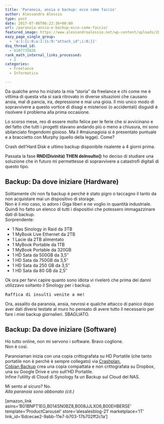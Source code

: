 ```yaml
---
title: 'Paranoia, ansia e backup: ecco come faccio'
author: Alessandro Alessio
type: post
date: 2017-07-06T06:22:36+00:00
url: /paranoia-ansia-e-backup-ecco-come-faccio/
featured_image: https://www.alessandroalessio.net/wp-content/uploads/2017/07/photodune-2392898-server-m-219x146.jpg
eazy_page_single_group:
  - 'a:1:{i:0;a:1:{s:9:"attach_id";i:0;}}'
dsq_thread_id:
  - 6107735826
rank_math_internal_links_processed:
  - 1
categories:
  - Freelance
  - Informatica

---
```

Da qualche anno ho iniziato la mia &#8220;storia&#8221; da freelance e chi come me è vittima di questa vita si sarà ritrovato in diverse situazioni che causano ansia, mal di pancia, ira, depressione e mai una gioia. Il mio unico modo di sopravvivere a questo vortice di disagi e misteriosi (o accidentali) disguidi è risolvere il problema alla prima occasione.

Lo scorso mese, reo di essere molto felice per le ferie che si avvicinano e del fatto che tutti i progetti stavano andando più o meno a chiusura, mi sono sbilanciato fingendomi gioioso. Ma il #maiunagioia si è presentato puntuale e a braccietto con Murphy (quello della legge). Come?

Crash dell&#8217;Hard Disk e ultimo backup disponibile risalente a 4 giorni prima.

Passata la fase **RND(Divinità) THEN doInsulto()** ho deciso di studiare una soluzione che in futuro mi permettesse di sopravvivere a catastrofi digitali di questo tipo.

## Backup: Da dove iniziare (Hardware)

Solitamente chi non fa backup è perché è stato pigro o taccagno il tanto da non acquistare mai un dispositivo di storage.  
Non è il mio caso, io adoro i Giga liberi e ne voglio in quantità industriale. Quindi ho fatto un elenco di tutti i dispositivi che potessero immagazzinare dati di backup.  
Sorprendente:

  * 1 Nas Sinology in Raid da 3TB
  * 1 MyBook Live Ethernet da 2TB
  * 1 Lacie da 2TB alimentato
  * 1 MyBook Portable da 1TB
  * 1 MyBook Portable da 320GB
  * 1 HD Sata da 500GB da 3,5&#8243;
  * 1 HD Sata da 750GB da 3,5&#8243;
  * 1 HD Sata da 250 GB da 3,5&#8243;
  * 1 HD Sata da 80 GB da 2,5&#8243;

Ok ora per farvi capire quanto sono idiota vi rivelerò che prima dei danni utilizzavo soltanto il Sinology per i backup.

<pre>Raffica di insulti venite a me!</pre>

Ora, assalito da paranoia, ansia, nevrosi e qualche attacco di panico dopo aver dati diversi testate al muro ho pensato di avere tutto il necessario per fare i miei backup giornalieri. SBAGLIATO.

## Backup: Da dove iniziare (Software)

Ho tutto online, non mi servono i software. Bravo coglione.  
Non è così.

Paranoiaman inizia con una copia crittografata su HD Portatile (che tanto portatile non è perchè è sempre collegato) via [Crashplan.][1]  
[Cobian Backup][2] crea una copia compattata e non crittografata su Dropbox, una su Google Drive e uno sull&#8217;HD Portatile.  
Infine l&#8217;utility di Cloud di Synology fa un Backup sul Cloud del NAS.

Mi sento al sicuro? No.  
_Alla paranoia sono abbonato (cit.)_

[amazon\_link asins=&#8217;B01BNPT1EG,B014SN0BZ8,B008JJLXO6,B00EHBERSE&#8217; template=&#8217;ProductCarousel&#8217; store=&#8217;alesalesblog-21&#8242; marketplace=&#8217;IT&#8217; link\_id=&#8217;6dcecae2-9abb-11e7-b703-17b702ff2c1a&#8217;]

 [1]: https://www.crashplan.com/en-us/
 [2]: http://www.cobiansoft.com/index.htm